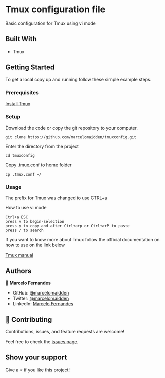 # Tmux configuration file

Basic configuration for Tmux using vi mode 

## Built With

- Tmux

## Getting Started

To get a local copy up and running follow these simple example steps.

### Prerequisites
[Install Tmux](https://github.com/tmux/tmux/wiki)

### Setup
Download the code or copy the git repository to your computer.

	git clone https://github.com/marcelomaidden/tmuxconfig.git

Enter the directory from the project

	cd tmuxconfig

Copy .tmux.conf to home folder

	cp .tmux.conf ~/


### Usage

The prefix for Tmux was changed to use CTRL+a

How to use vi mode

	Ctrl+a ESC
	press v to begin-selection
	press y to copy and after Ctrl+a+p or Ctrl+a+P to paste
	press / to search

If you want to know more about Tmux follow the official documentation on how to use on the link below

[Tmux manual](https://github.com/tmux/tmux/wiki/Getting-Started)

## Authors

👤 **Marcelo Fernandes**

- GitHub: [@marcelomaidden](https://github.com/marcelomaidden)
- Twitter: [@marcelomaidden](https://twitter.com/marcelomaidden)
- LinkedIn: [Marcelo Fernandes](https://linkedin.com/in/marcelofernandesdearaujo)

## 🤝 Contributing

Contributions, issues, and feature requests are welcome!

Feel free to check the [issues page](https://github.com/marcelomaidden/tmuxconfig/issues).

## Show your support

Give a ⭐️ if you like this project!

	
	
